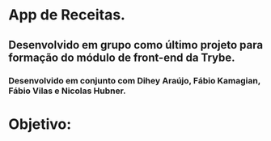 # App de Receitas.
## Desenvolvido em grupo como último projeto para formação do módulo de front-end da Trybe.
### Desenvolvido em conjunto com Dihey Araújo, Fábio Kamagian, Fábio Vilas e Nicolas Hubner.

# Objetivo:
